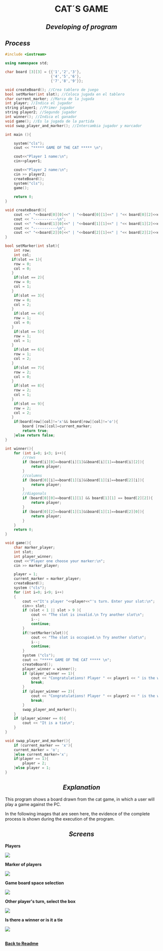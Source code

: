 # <div align="center"> **CAT´S GAME**

## <div align="center"> ***Developing of program***

## ***Process***

```c++
#include <iostream>

using namespace std;

char board [3][3] = {{'1','2','3'},
                     {'4','5','6'},
                     {'7','8','9'}};

void createBoard(); //Crea tablero de juego
bool setMarker(int slot); //Coloca jugada en el tablero
char current_marker; //Marca de la jugada
int player; //Indica el jugador 
string player1; //Primer jugador 
string player2; //Segundo jugador 
int winner(); //Indica el ganador
void game(); //Es la jugada de la partida 
void swap_player_and_marker(); //Intercambia jugador y marcador 

int main (){

    system("cls");
    cout << "***** GAME OF THE CAT ***** \n";

    cout<<"Player 1 name:\n";
    cin>>player1;

    cout<<"Player 2 name:\n";
    cin >> player2;
    createBoard();
    system("cls");
    game();
    
    return 0;
}

void createBoard(){
    cout <<" "<<board[0][0]<<" | "<<board[0][1]<<" | "<< board[0][2]<<endl;
    cout << "-----------\n";
    cout <<" "<<board[1][0]<<" | "<<board[1][1]<<" | "<< board[1][2]<<endl;
    cout << "-----------\n";
    cout <<" "<<board[2][0]<<" | "<<board[2][1]<<" | "<< board[2][2]<<endl;
}

bool setMarker(int slot){
    int row;
    int col;
   if(slot == 1){
    row = 0;
    col = 0;
   }
    if(slot == 2){
    row = 0;
    col = 1;
   }
    if(slot == 3){
    row = 0;
    col = 2;
   }
    if(slot == 4){
    row = 1;
    col = 0;
   }
    if(slot == 5){
    row = 1;
    col = 1;
   }
    if(slot == 6){
    row = 1;
    col = 2;
   }
    if(slot == 7){
    row = 2;
    col = 0;
   }
    if(slot == 8){
    row = 2;
    col = 1;
   }
    if(slot == 9){
    row = 2;
    col = 2;
   }
    if(board[row][col]!='x'&& board[row][col]!='o'){
        board [row][col]=current_marker;
        return true; 
    }else return false;
}

int winner(){
    for (int i=0; i<3; i++){
        //rows
        if (board[i][0]==board[i][1]&&board[i][1]==board[i][2]){
            return player;
        }
        //columns
        if (board[0][i]==board[1][i]&&board[1][i]==board[2][i]){
            return player;
        }
        //diagonals
        if (board[0][0]==board[1][1] && board[1][1] == board[2][2]){
            return player;
        }
        if (board[0][2]==board[1][1]&&board[1][1]==board[2][0]){
            return player;
        }
    }
    return 0;
}

void game(){
    char marker_player;
    int slot;
    int player_winner;
    cout <<"Player one choose your marker:\n";
    cin >> marker_player;

    player = 1;
    current_marker = marker_player;
    createBoard();
    system ("cls");
    for (int i=0; i<9; i++)
    {   
        cout <<"It's player "<<player<<"'s turn. Enter your slot:\n";
        cin>> slot;
        if (slot < 1 || slot > 9 ){
            cout << "The slot is invalid.\n Try another slot\n";
            i--;
            continue;
        }
        if(!setMarker(slot)){
            cout << "The slot is occupied.\n Try another slot\n";
            i--;
            continue;
        }
        system ("cls");
        cout << "***** GAME OF THE CAT ***** \n";
        createBoard();
        player_winner = winner();
        if (player_winner == 1){
            cout << "Congratulations! Player " << player1 << " is the winner \n";
            break;
        }
        if (player_winner == 2){
            cout << "Congratulations! Player " << player2 << " is the winner \n";
            break;
        }
        swap_player_and_marker();
    }
    if (player_winner == 0){
        cout << "It is a tie\n";
    }
}

void swap_player_and_marker(){
    if (current_marker == 'x'){
    current_marker = 'o';
    }else current_marker='x';
    if(player == 1){
        player = 2;
    }else player = 1;
}
```

## <div align="center"> ***Explanation***
This program shows a board drawn from the cat game, in which a user will play a game against the PC.

In the following images that are seen here, the evidence of the complete process is shown during the execution of the program.

## <div align="center"> ***Screens***

**Players** 

<img src="./Caps/Players.jpeg">
<br> 

**Marker of players** 

<img src="./Caps/Marker.jpeg">
<br>

**Game board space selection** 

<img src="./Caps/SelectSlot.jpeg">
<br>

**Other player's turn, select the box** 

<img src="./Caps/Board.jpeg">
<br> 

**Is there a winner or is it a tie** 

<img src="./Caps/Winner.jpeg">
<br><br>


[**Back to Readme**](https://github.com/UP210419/UP210419_CPP/blob/main/U3/Readme.md) 
